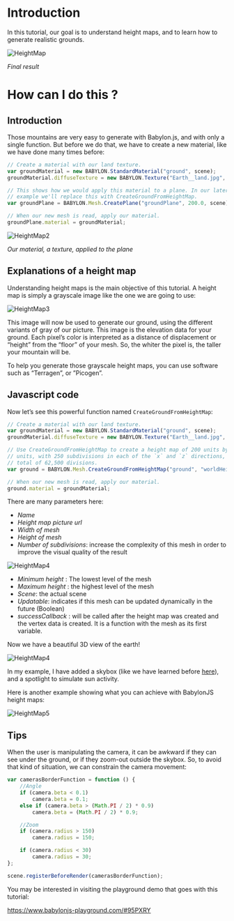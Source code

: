 # Introduction

In this tutorial, our goal is to understand height maps, and to learn how to generate realistic grounds.

![HeightMap](/img/how_to/HeightMap/14.png)

_Final result_

# How can I do this ?

## Introduction

Those mountains are very easy to generate with Babylon.js, and with only a single function. But before we do that, we have to create a new material, like we have done many times before:

```javascript
// Create a material with our land texture.
var groundMaterial = new BABYLON.StandardMaterial("ground", scene);
groundMaterial.diffuseTexture = new BABYLON.Texture("Earth__land.jpg", scene);

// This shows how we would apply this material to a plane. In our later
// example we'll replace this with CreateGroundFromHeightMap.
var groundPlane = BABYLON.Mesh.CreatePlane("groundPlane", 200.0, scene);

// When our new mesh is read, apply our material.
groundPlane.material = groundMaterial;
```

![HeightMap2](/img/how_to/HeightMap/14-1.png)

_Our material, a texture, applied to the plane_

## Explanations of a height map

Understanding height maps is the main objective of this tutorial. A height map is simply a grayscale image like the one we are going to use:

![HeightMap3](/img/how_to/HeightMap/worldHeightMap.jpg)

This image will now be used to generate our ground, using the different variants of gray of our picture. This image is the elevation data for your ground. Each pixel’s color is interpreted as a distance of displacement or “height” from the “floor” of your mesh. So, the whiter the pixel is, the taller your mountain will be.

To help you generate those grayscale height maps, you can use software such as “Terragen”, or ”Picogen”.

## Javascript code

  Now let’s see this powerful function named `CreateGroundFromHeightMap`:

```javascript
// Create a material with our land texture.
var groundMaterial = new BABYLON.StandardMaterial("ground", scene);
groundMaterial.diffuseTexture = new BABYLON.Texture("Earth__land.jpg", scene);

// Use CreateGroundFromHeightMap to create a height map of 200 units by 200
// units, with 250 subdivisions in each of the `x` and `z` directions, for a
// total of 62,500 divisions.
var ground = BABYLON.Mesh.CreateGroundFromHeightMap("ground", "worldHeightMap.jpg", 200, 200, 250, 0, 10, scene, false, successCallback);

// When our new mesh is read, apply our material.
ground.material = groundMaterial;
```
  
There are many parameters here:
* _Name_
* _Height map picture url_
* _Width of mesh_
* _Height of mesh_
* _Number of subdivisions_: increase the complexity of this mesh in order to improve the visual quality of the result

![HeightMap4](/img/how_to/HeightMap/14-2.png)

* _Minimum height_ : The lowest level of the mesh
* _Maximum height_ : the highest level of the mesh
* _Scene_: the actual scene
* _Updatable_: indicates if this mesh can be updated dynamically in the future (Boolean)
* _successCallback_ : will be called after the height map was created and the vertex data is created. It is a function with the mesh as its first variable.

Now we have a beautiful 3D view of the earth!

![HeightMap4](/img/how_to/HeightMap/14-3.png)

In my example, I have added a skybox (like we have learned before [here](/How_To/Environment)), and a spotlight to simulate sun activity.

Here is another example showing what you can achieve with BabylonJS height maps:

![HeightMap5](/img/how_to/HeightMap/14-4.png)

## Tips

When the user is manipulating the camera, it can be awkward if they can see under the ground, or if they zoom-out outside the skybox. So, to avoid that kind of situation, we can constrain the camera movement:

```javascript
var camerasBorderFunction = function () {
    //Angle
    if (camera.beta < 0.1)
        camera.beta = 0.1;
    else if (camera.beta > (Math.PI / 2) * 0.9)
        camera.beta = (Math.PI / 2) * 0.9;

    //Zoom
    if (camera.radius > 150)
        camera.radius = 150;

    if (camera.radius < 30)
        camera.radius = 30;
};

scene.registerBeforeRender(camerasBorderFunction);
```

You may be interested in visiting the playground demo that goes with this tutorial:

https://www.babylonjs-playground.com/#95PXRY

